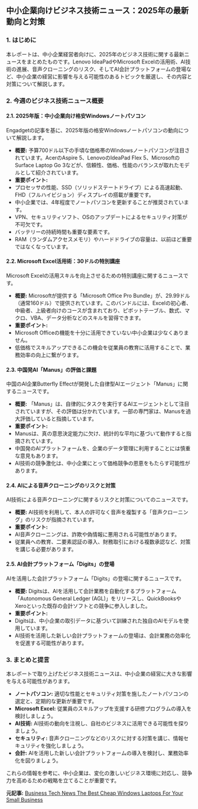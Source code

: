 ## 中小企業向けビジネス技術ニュース：2025年の最新動向と対策

### 1. はじめに

本レポートは、中小企業経営者向けに、2025年のビジネス技術に関する最新ニュースをまとめたものです。Lenovo IdeaPadやMicrosoft Excelの活用術、AI技術の進展、音声クローニングのリスク、そしてAI会計プラットフォームの登場など、中小企業の経営に影響を与える可能性のあるトピックを厳選し、その内容と対策について解説します。

### 2. 今週のビジネス技術ニュース概要

#### 2.1. 2025年版：中小企業向け格安Windowsノートパソコン

Engadgetの記事を基に、2025年版の格安Windowsノートパソコンの動向について解説します。

* **概要:** 予算700ドル以下の手頃な価格帯のWindowsノートパソコンが注目されています。AcerのAspire 5、LenovoのIdeaPad Flex 5、MicrosoftのSurface Laptop Go 3などが、信頼性、価格、性能のバランスが取れたモデルとして紹介されています。
* **重要ポイント:**
 * プロセッサの性能、SSD（ソリッドステートドライブ）による高速起動、FHD（フルハイビジョン）ディスプレイの搭載が重要です。
 * 中小企業では、4年程度でノートパソコンを更新することが推奨されています。
 * VPN、セキュリティソフト、OSのアップデートによるセキュリティ対策が不可欠です。
 * バッテリーの持続時間も重要な要素です。
 * RAM（ランダムアクセスメモリ）やハードドライブの容量は、以前ほど重要ではなくなっています。

#### 2.2. Microsoft Excel活用術：30ドルの特別講座

Microsoft Excelの活用スキルを向上させるための特別講座に関するニュースです。

* **概要:** Microsoftが提供する「Microsoft Office Pro Bundle」が、29.99ドル（通常160ドル）で提供されています。このバンドルには、Excelの初心者、中級者、上級者向けのコースが含まれており、ピボットテーブル、数式、マクロ、VBA、データ分析などのスキルを習得できます。
* **重要ポイント:**
 * Microsoft Officeの機能を十分に活用できていない中小企業は少なくありません。
 * 低価格でスキルアップできるこの機会を従業員の教育に活用することで、業務効率の向上に繋がります。

#### 2.3. 中国発AI「Manus」の評価と課題

中国のAI企業Butterfly Effectが開発した自律型AIエージェント「Manus」に関するニュースです。

* **概要:** 「Manus」は、自律的にタスクを実行するAIエージェントとして注目されていますが、その評価は分かれています。一部の専門家は、Manusを過大評価していると指摘しています。
* **重要ポイント:**
 * Manusは、真の意思決定能力に欠け、統計的な平均に基づいて動作すると指摘されています。
 * 中国発のAIプラットフォームを、企業のデータ管理に利用することには慎重な意見もあります。
 * AI技術の競争激化は、中小企業にとって価格競争の恩恵をもたらす可能性があります。

#### 2.4. AIによる音声クローニングのリスクと対策

AI技術による音声クローニングに関するリスクと対策についてのニュースです。

* **概要:** AI技術を利用して、本人の許可なく音声を複製する「音声クローニング」のリスクが指摘されています。
* **重要ポイント:**
 * AI音声クローニングは、詐欺や偽情報に悪用される可能性があります。
 * 従業員への教育、二要素認証の導入、財務取引における複数承認など、対策を講じる必要があります。

#### 2.5. AI会計プラットフォーム「Digits」の登場

AIを活用した会計プラットフォーム「Digits」の登場に関するニュースです。

* **概要:** Digitsは、AIを活用して会計業務を自動化するプラットフォーム「Autonomous General Ledger (AGL)」をリリースし、QuickBooksやXeroといった既存の会計ソフトとの競争に参入しました。
* **重要ポイント:**
 * Digitsは、中小企業の取引データに基づいて訓練された独自のAIモデルを使用しています。
 * AI技術を活用した新しい会計プラットフォームの登場は、会計業務の効率化を促進する可能性があります。

### 3. まとめと提言

本レポートで取り上げたビジネス技術ニュースは、中小企業の経営に大きな影響を与える可能性があります。

* **ノートパソコン:** 適切な性能とセキュリティ対策を施したノートパソコンの選定と、定期的な更新が重要です。
* **Microsoft Excel:** 従業員のスキルアップを支援する研修プログラムの導入を検討しましょう。
* **AI技術:** AI技術の動向を注視し、自社のビジネスに活用できる可能性を探りましょう。
* **セキュリティ:** 音声クローニングなどのリスクに対する対策を講じ、情報セキュリティを強化しましょう。
* **会計:** AIを活用した新しい会計プラットフォームの導入を検討し、業務効率化を図りましょう。

これらの情報を参考に、中小企業は、変化の激しいビジネス環境に対応し、競争力を高めるための戦略を立てることが重要です。


**元記事:** [Business Tech News The Best Cheap Windows Laptops For Your Small Business](https://www.forbes.com/sites/quickerbettertech/2025/03/16/business-tech-news-the-best-cheap-windows-laptops-for-your-small-business/)